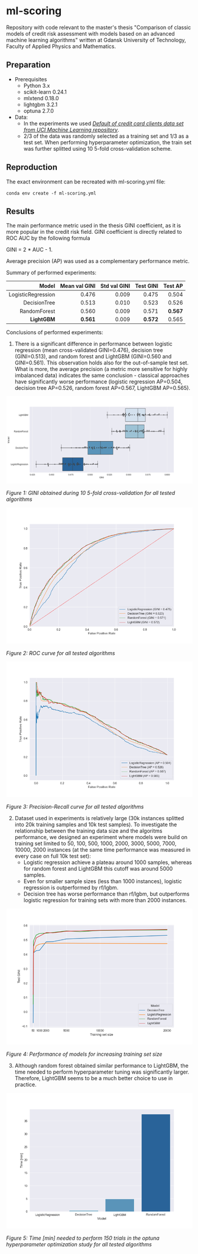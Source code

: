# ml-scoring

Repository with code relevant to the master's thesis "Comparison of classic models of credit risk assessment with models based on an advanced machine learning algorithms" written at Gdansk University of Technology, Faculty of Applied Physics and Mathematics.

## Preparation
- Prerequisites
  - Python 3.x
  - scikit-learn 0.24.1
  - mlxtend 0.18.0
  - lightgbm 3.2.1
  - optuna 2.7.0
- Data:
  - In the experiments we used [*Default of credit card clients data set from UCI Machine Learning repository*](https://archive.ics.uci.edu/ml/datasets/default+of+credit+card+clients).
  - 2/3 of the data was randomly selected as a training set and 1/3 as a test set. When performing hyperparameter optimization, the train set was further splitted using 10 5-fold cross-validation scheme.

## Reproduction

The exact environment can be recreated with ml-scoring.yml file:

```
conda env create -f ml-scoring.yml
```

## Results


The main performance metric used in the thesis GINI coefficient, as it is more popular in the credit risk field. GINI coefficient is directly related to ROC AUC by the following formula 

GINI = 2 * AUC - 1.

Average precision (AP) was used as a complementary performance metric.

Summary of performed experiments:

|              Model | Mean val GINI | Std val GINI | Test GINI | Test AP |
|-------------------:|--------------:|-------------:|----------:|--------:|
| LogisticRegression | 0.476         | 0.009        | 0.475     | 0.504   |
| DecisionTree       | 0.513         | 0.010        | 0.523     | 0.526   |
| RandomForest       | 0.560         | 0.009        | 0.571     | **0.567**   |
| **LightGBM**           | **0.561**         | 0.009        | **0.572**     | 0.565   |

Conclusions of performed experiments:

1. There is a significant difference in performance between logistic regression (mean cross-validated GINI=0.476), decision tree (GINI=0.513), and random forest and LightGBM (GINI=0.560 and GINI=0.561). This observation holds also for the out-of-sample test set. What is more, the average precision (a metric more sensitive for highly imbalanced data) indicates the same conclusion - classical approaches have significantly worse performance (logistic regression AP=0.504, decision tree AP=0.526, random forest AP=0.567, LightGBM AP=0.565).

![image](./Experiment_results/Summary/val_gini.png)

*Figure 1: GINI obtained during 10 5-fold cross-validation for all tested algorithms*

![image](./Experiment_results/Summary/roc.png)

*Figure 2: ROC curve for all tested algorithms*

![image](./Experiment_results/Summary/pr.png)

*Figure 3: Precision-Recall curve for all tested algorithms*

2. Dataset used in experiments is relatively large (30k instances splitted into 20k training samples and 10k test samples). To investigate the relationship between the training data size and the algoritms performance, we designed an experiment where models were build on training set limited to 50, 100, 500, 1000, 2000, 3000, 5000, 7000, 10000, 2000 instances (at the same time performance was measured in every case on full 10k test set):
   - Logistic regression achieve a plateau around 1000 samples, whereas for random forest and LightGBM this cutoff was around 5000 samples.
   - Even for smaller sample sizes (less than 1000 instances), logistic regression is outperformed by rf/lgbm.
   - Decision tree has worse performance than rf/lgbm, but outperforms logistic regression for training sets with more than 2000 instances.

![image](./Experiment_results/Summary/set_size.png)

*Figure 4: Performance of models for increasing training set size*

3. Although random forest obtained similar performance to LightGBM, the time needed to perform hyperparameter tuning was significantly larger. Therefore, LightGBM seems to be a much better choice to use in practice.

![image](./Experiment_results/Summary/times.png)

*Figure 5: Time [min] needed to perform 150 trials in the optuna hyperparameter optimization study for all tested algorithms*
